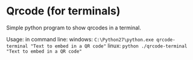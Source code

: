 # Qrcode (for terminals)

Simple python program to show qrcodes in a terminal.

Usage: in command line:
  windows:
    `C:\Python27\python.exe qrcode-terminal "Text to embed in a QR code"`
  linux:
    `python ./qrcode-terminal "Text to embed in a QR code"`


